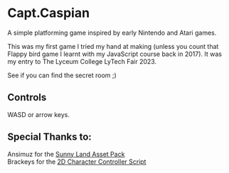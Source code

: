 # Capt.Caspian
A simple platforming game inspired by early Nintendo and Atari games.

This was my first game I tried my hand at making (unless you count that Flappy bird game I learnt with my JavaScript course back in 2017).
It was my entry to The Lyceum College LyTech Fair 2023.

See if you can find the secret room ;)

## Controls

WASD or arrow keys.

## Special Thanks to:

Ansimuz for the [Sunny Land Asset Pack](https://assetstore.unity.com/packages/2d/characters/sunny-land-103349)   
Brackeys for the [2D Character Controller Script](https://github.com/Brackeys/2D-Character-Controller)
